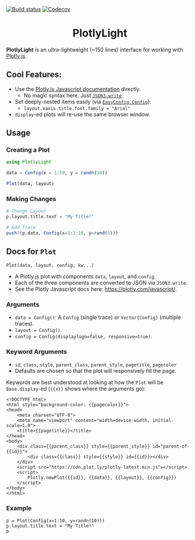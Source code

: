 [![Build status](https://github.com/joshday/PlotlyLight.jl/workflows/CI/badge.svg)](https://github.com/joshday/PlotlyLight.jl/actions?query=workflow%3ACI+branch%3Amaster)
[![Codecov](https://codecov.io/gh/joshday/PlotlyLight.jl/branch/master/graph/badge.svg)](https://codecov.io/gh/joshday/PlotlyLight.jl)


<h1 align="center">PlotlyLight</h1>

**PlotlyLight** is an ultra-lightweight (~150 lines) interface for working with [Plotly.js](https://plotly.com/javascript/).

## Cool Features:

- Use the [Plotly.js Javascript documentation](https://plotly.com/javascript/) directly.
    - No magic syntax here.  Just [`JSON3.write`](https://github.com/quinnj/JSON3.jl).
- Set deeply-nested items easily (via [`EasyConfig.Config`](https://github.com/joshday/EasyConfig.jl)):
    - `layout.xaxis.title.font.family = "Arial"`
- `display`-ed plots will re-use the same browser window.


## Usage

### Creating a Plot

```julia
using PlotlyLight

data = Config(x = 1:10, y = randn(10))

Plot(data, layout)
```

### Making Changes

```julia
# Change Layout
p.layout.title.text = "My Title!"

# Add Trace
push!(p.data, Config(x=1:2:10, y=rand(5)))
```

## Docs for `Plot`

    Plot(data, layout, config; kw...)

- A Plotly.js plot with components `data`, `layout`, and `config`.
- Each of the three components are converted to JSON via `JSON3.write`.
- See the Plotly Javascript docs here: https://plotly.com/javascript/.

### Arguments
- `data = Config()`: A `Config` (single trace) or `Vector{Config}` (multiple traces).
- `layout = Config()`.
- `config = Config(displaylogo=false, responsive=true)`.

### Keyword Arguments

- `id`, `class`, `style`, `parent_class`, `parent_style`, `pagetitle`, `pagecolor`
- Defaults are chosen so that the plot will responsively fill the page.

Keywords are best understood at looking at how the `Plot` will be `Base.display`-ed (`{{x}}` shows where the arguments go):

    <!DOCTYPE html>
    <html style="background-color: {{pagecolor}}">
    <head>
        <meta charset="UTF-8">
        <meta name="viewport" content="width=device-width, initial-scale=1.0">
        <title>{{pagetitle}}</title>
    </head>
    <body>
        <div class={{parent_class}} style={{parent_style}} id="parent-of-{{id}}">
            <div class={{class}} style={{style}} id={{id}}></div>
        </div>
        <script src="https://cdn.plot.ly/plotly-latest.min.js"></script>
        <script>
            Plotly.newPlot({{id}}, {{data}}, {{layout}}, {{config}})
        </script>
    </body>
    </html>

### Example

    p = Plot(Config(x=1:10, y=randn(10)))
    p.layout.title.text = "My Title!"
    p
